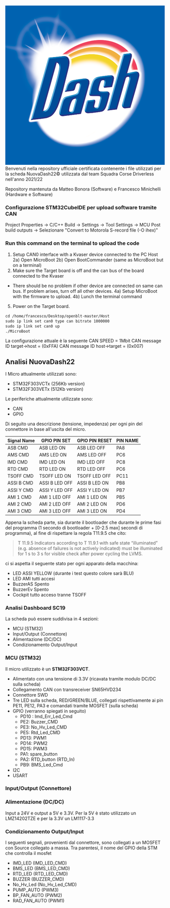 ![Dash](dash.png)
Benvenuti nella repository ufficiale certificata contenente i file utilizzati per la scheda NuovaDash22© utilizzata dal team Squadra Corse Driverless nell'anno 2021/22

Repository mantenuta da Matteo Bonora (Software) e Francesco Minichelli (Hardware e Software)

### Configurazione STM32CubeIDE per upload software tramite CAN

Project Properties -> C/C++ Build -> Settings -> Tool Settings -> MCU Post build outputs -> Selezionare "Convert to Motorola S-record file (-O ihex)"

### Run this command on the terminal to upload the code

1) Setup CAN0 interface with a Kvaser device connected to the PC Host
2a) Open MicroBoot
2b) Open BootCommander (same as MicroBoot but on a terminal)
3) Make sure the Target board is off and the can bus of the board connected to the Kvaser
  - There should be no problem if other device are connected on same can bus. If problem arises, turn off all other devices.
4a) Setup MicroBoot with the firmware to upload. 
4b) Lunch the terminal command
5) Power on the Target board.

```shell
cd /home/francesco/Desktop/openblt-master/Host
sudo ip link set can0 type can bitrate 1000000
sudo ip link set can0 up
./MicroBoot
```

La configurazione attuale è la seguente
CAN SPEED = 1Mbit
CAN message ID target-\>host = (0xFFA)
CAN message ID host-\>target = (0x007)

## Analisi NuovaDash22

I Micro attualmente utilizzati sono:
- STM32F303VCTx (256Kb version)
- STM32F303VETx (512Kb version)

Le periferiche attualmente utilizzate sono:
- CAN
- GPIO

Di seguito una descrizione (tensione, impedenza) per ogni pin del connettore in base all'uscita del micro.

| Signal Name  	| GPIO PIN SET 	 | GPIO PIN RESET | PIN NAME |
| ------------- | -------------- | -------------- | -------- |
| ASB CMD  	| ASB LED ON  	 | ASB LED OFF	  | PA8      |
| AMS CMD  	| AMS LED ON  	 | AMS LED OFF    | PC6      |
| IMD CMD  	| IMD LED ON  	 | IMD LED OFF    | PC8      |
| RTD CMD  	| RTD LED ON  	 | RTD LED OFF    | PC6      |
| TSOFF CMD  	| TSOFF LED ON 	 | TSOFF LED OFF  | PC11     |
| ASSI B CMD  	| ASSI B LED OFF | ASSI B LED ON  | PB8      |
| ASSI Y CMD  	| ASSI Y LED OFF | ASSI Y LED ON  | PB7      |
| AMI 1 CMD  	| AMI 1 LED OFF  | AMI 1 LED ON   | PB5      |
| AMI 2 CMD  	| AMI 2 LED OFF  | AMI 2 LED ON   | PD6      |
| AMI 3 CMD  	| AMI 3 LED OFF  | AMI 3 LED ON   | PD4      |


Appena la scheda parte, sia durante il bootloader che durante le prime fasi del programma (1 secondo di bootloader + [0-2.5 max] secondi di programma), al fine di rispettare la regola T11.9.5 che cito: 

> T 11.9.5 Indicators according to T 11.9.1 with safe state “illuminated” (e.g. absence of failures is not actively indicated) must be illuminated for 1 s to 3 s for visible check after power cycling the LVMS. 

ci si aspetta il seguente stato per ogni apparato della macchina:

- LED ASSI YELLOW (durante i test questo colore sarà BLU)
- LED AMI tutti accesi
- BuzzerAS Spento
- BuzzerEv Spento
- Cockpit tutto acceso tranne TSOFF


### Analisi Dashboard SC19

La scheda può essere suddivisa in 4 sezioni:

- MCU (STM32)
- Input/Output (Connettore)
- Alimentazione (DC/DC)
- Condizionamento Output/Input

### MCU (STM32)
Il micro utilizzato è un **STM32F303VCT**. 
- Alimentato con una tensione di 3.3V (ricavata tramite modulo DC/DC sulla scheda)
- Collegamento CAN con transreceiver SN65HVD234
- Connettore SWD
- Tre LED sulla scheda, RED/GREEN/BLUE, collegati rispettivamente ai pin PE11, PE12, PA3 e comandati tramite MOSFET (sulla scheda)
- GPIO (verranno spiegati in seguito)
  - PD10 : Imd\_Err\_Led\_Cmd
  - PE2: Buzzer\_CMD
  - PE3: No\_Hv\_Led\_CMD
  - PE5: Rtd\_Led\_CMD
  - PD13: PWM1
  - PD14: PWM2
  - PD15: PWM3
  - PA1: spare\_button
  - PA2: RTD\_button (RTD\_In)
  - PB9: BMS\_Led\_Cmd
- I2C
- USART
### Input/Output (Connettore)
### Alimentazione (DC/DC)
Input a 24V e output a 5V e 3.3V. Per la 5V è stato utilizzato un LMZ14202TZE e per la 3.3V un LM1117-3.3
### Condizionamento Output/Input
I seguenti segnali, provenienti dal connettore, sono collegati a un MOSFET con Source collegato a massa. Tra parentesi, il nome del GPIO della STM che controlla il mosfet
- IMD\_LED (IMD\_LED\_CMD)
- BMS\_LED (BMS\_LED\_CMD)
- RTD\_LED (RTD\_LED\_CMD)
- BUZZER (BUZZER\_CMD)
- No\_Hv\_Led (No\_Hv\_Led\_CMD)
- PUMP\_AUTO (PWM3)
- BP\_FAN\_AUTO (PWM2)
- RAD\_FAN\_AUTO (PWM1)

